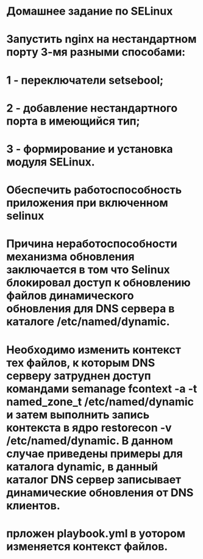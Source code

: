 # Домашнее задание по SELinux 
# Запустить nginx на нестандартном порту 3-мя разными способами:
# 1 - переключатели setsebool;
# 2 - добавление нестандартного порта в имеющийся тип;
# 3 - формирование и установка модуля SELinux.


# Обеспечить работоспособность приложения при включенном selinux
# Причина неработоспособности механизма обновления заключается в том что Selinux блокировал доступ к обновлению файлов динамического обновления для DNS сервера в каталоге /etc/named/dynamic.
# Необходимо изменить контекст тех файлов, к которым DNS серверу затруднен доступ командами semanage fcontext -a -t named_zone_t /etc/named/dynamic и затем выполнить запись контекста в ядро restorecon -v /etc/named/dynamic. В данном случае приведены примеры для каталога dynamic, в данный каталог DNS сервер записывает динамические обновления от DNS клиентов.
# прложен playbook.yml в уотором изменяется контекст файлов.
